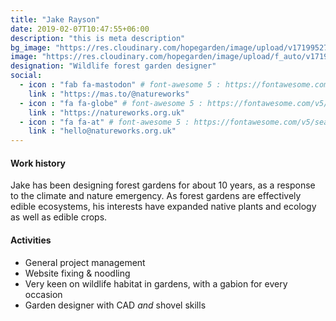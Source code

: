 ```yaml
---
title: "Jake Rayson"
date: 2019-02-07T10:47:55+06:00
description: "this is meta description"
bg_image: "https://res.cloudinary.com/hopegarden/image/upload/v1719952740/title-poppy.webp"
image: "https://res.cloudinary.com/hopegarden/image/upload/f_auto/v1719874596/jake-askance.jpg"
designation: "Wildlife forest garden designer"
social:
  - icon : "fab fa-mastodon" # font-awesome 5 : https://fontawesome.com/v5/search
    link : "https://mas.to/@natureworks"
  - icon : "fa fa-globe" # font-awesome 5 : https://fontawesome.com/v5/search
    link : "https://natureworks.org.uk"
  - icon : "fa fa-at" # font-awesome 5 : https://fontawesome.com/v5/search
    link : "hello@natureworks.org.uk"
---
```


#### Work history
Jake has been designing forest gardens for about 10 years, as a response to the climate and nature emergency. As forest gardens are effectively edible ecosystems, his interests have expanded native plants and ecology as well as edible crops.

#### Activities
* General project management
* Website fixing & noodling
* Very keen on wildlife habitat in gardens, with a gabion for every occasion
* Garden designer with CAD *and* shovel skills 
